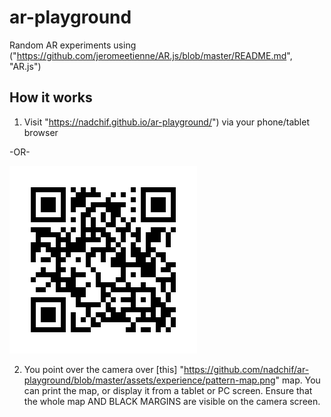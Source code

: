 # ar-playground
Random AR experiments using ("https://github.com/jeromeetienne/AR.js/blob/master/README.md", "AR.js")


## How it works
1. Visit "https://nadchif.github.io/ar-playground/") via your phone/tablet browser

-OR-

![QR picture](https://github.com/nadchif/ar-playground/blob/master/assets/experience/qr.png)


2. You point over the camera over [this] "https://github.com/nadchif/ar-playground/blob/master/assets/experience/pattern-map.png" map. You can print the map, or display it from a tablet or PC screen. Ensure that the whole map AND BLACK MARGINS are visible on the camera screen.

